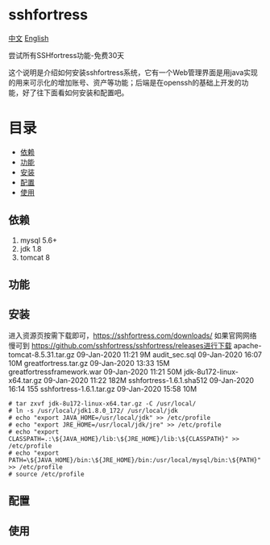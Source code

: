 # sshfortress

[中文](https://github.com/sshfortress/sshfortress/blob/master/zh/README.md)  [English](https://github.com/sshfortress/sshfortress/blob/master/README.md)

尝试所有SSHfortress功能-免费30天

这个说明是介绍如何安装sshfortress系统，它有一个Web管理界面是用java实现的用来可示化的增加账号、资产等功能；后端是在openssh的基础上开发的功能，好了往下面看如何安装和配置吧。  

目录
================
* [依赖](#依赖)
* [功能](#功能)
* [安装](#安装)
* [配置](#配置)
* [使用](#使用)

## 依赖

1. mysql 5.6+ 
2. jdk 1.8  
3. tomcat 8 

## 功能

## 安装
进入资源页按需下载即可，https://sshfortress.com/downloads/ 如果官网网络慢可到 https://github.com/sshfortress/sshfortress/releases进行下载
apache-tomcat-8.5.31.tar.gz                        09-Jan-2020 11:21      9M
audit_sec.sql                                      09-Jan-2020 16:07     10M
greatfortress.tar.gz                               09-Jan-2020 13:33     15M
greatfortressframework.war                         09-Jan-2020 11:21     50M
jdk-8u172-linux-x64.tar.gz                         09-Jan-2020 11:22    182M
sshfortress-1.6.1.sha512                           09-Jan-2020 16:14     155
sshfortress-1.6.1.tar.gz                           09-Jan-2020 15:58     10M

```
# tar zxvf jdk-8u172-linux-x64.tar.gz -C /usr/local/
# ln -s /usr/local/jdk1.8.0_172/ /usr/local/jdk
# echo "export JAVA_HOME=/usr/local/jdk" >> /etc/profile
# echo "export JRE_HOME=/usr/local/jdk/jre" >> /etc/profile
# echo "export CLASSPATH=.:\${JAVA_HOME}/lib:\${JRE_HOME}/lib:\${CLASSPATH}" >> /etc/profile
# echo "export PATH=\${JAVA_HOME}/bin:\${JRE_HOME}/bin:/usr/local/mysql/bin:\${PATH}" >> /etc/profile
# source /etc/profile
```
## 配置




## 使用

